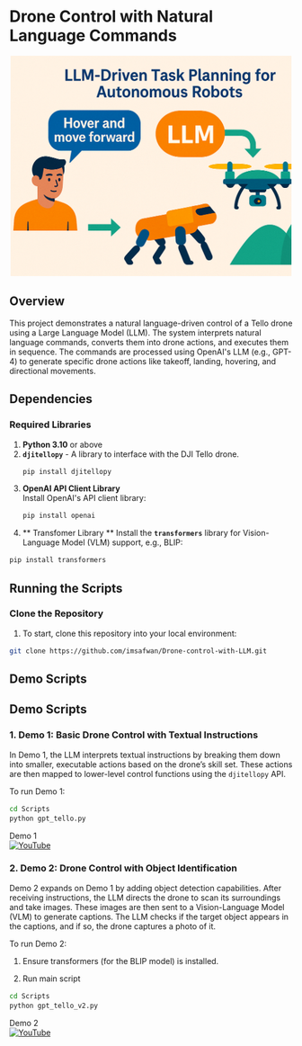 # Drone Control with Natural Language Commands
<div align="center">
  <img src="LLM.png" alt="LLM" width="500"/>
</div>

## Overview
This project demonstrates a natural language-driven control of a Tello drone using a Large Language Model (LLM). The system interprets natural language commands, converts them into drone actions, and executes them in sequence. The commands are processed using OpenAI's LLM (e.g., GPT-4) to generate specific drone actions like takeoff, landing, hovering, and directional movements.


## Dependencies

### Required Libraries
1. **Python 3.10** or above
2. **`djitellopy`** - A library to interface with the DJI Tello drone.
   ```bash
   pip install djitellopy
   ```
3. **OpenAI API Client Library**  
   Install OpenAI's API client library:
   ```bash
   pip install openai
   ```
4. ** Transfomer Library ** 
Install the **`transformers`** library for Vision-Language Model (VLM) support, e.g., BLIP:
```bash
pip install transformers
```

## Running the Scripts

### Clone the Repository
1. To start, clone this repository into your local environment:
```bash
git clone https://github.com/imsafwan/Drone-control-with-LLM.git
```

## Demo Scripts

## Demo Scripts

### 1. Demo 1: Basic Drone Control with Textual Instructions
In Demo 1, the LLM interprets textual instructions by breaking them down into smaller, executable actions based on the drone’s skill set. These actions are then mapped to lower-level control functions using the `djitellopy` API.

To run Demo 1:
```bash
cd Scripts
python gpt_tello.py
```
Demo 1 <br>
[![YouTube](http://i.ytimg.com/vi/5HCtiNPGZvM/hqdefault.jpg)](https://www.youtube.com/watch?v=5HCtiNPGZvM)


### 2. Demo 2: Drone Control with Object Identification
Demo 2 expands on Demo 1 by adding object detection capabilities. After receiving instructions, the LLM directs the drone to scan its surroundings and take images. These images are then sent to a Vision-Language Model (VLM) to generate captions. The LLM checks if the target object appears in the captions, and if so, the drone captures a photo of it.

To run Demo 2:
1. Ensure transformers (for the BLIP model) is installed.

2. Run main script
```bash
cd Scripts
python gpt_tello_v2.py
```
Demo 2 <br>
[![YouTube](http://i.ytimg.com/vi/SgcMO7BLR64/hqdefault.jpg)](https://www.youtube.com/watch?v=SgcMO7BLR64)

  
  
